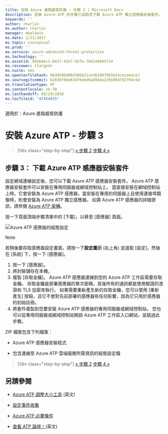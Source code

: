 ```yaml
---
title: 安裝 Azure 進階威脅防護 - 步驟 3 | Microsoft Docs
description: 安裝 Azure ATP 的步驟三協助您下載 Azure ATP 獨立感應器安裝套件。
keywords: ''
author: rkarlin
ms.author: rkarlin
manager: mbaldwin
ms.date: 2/21/2017
ms.topic: conceptual
ms.prod: ''
ms.service: azure-advanced-threat-protection
ms.technology: ''
ms.assetid: 95bb4ec1-841f-41b7-92fe-fbd144085724
ms.reviewer: itargoet
ms.suite: ems
ms.openlocfilehash: 96d459bd00d39bb21ce363d079b5b24ceca4ace7
ms.sourcegitcommit: b283bf66e63d76e6dba4564a229e804792794c6d
ms.translationtype: HT
ms.contentlocale: zh-TW
ms.lasthandoff: 09/29/2018
ms.locfileid: "47454015"
---
```

適用於：Azure 進階威脅防護



# <a name="install-azure-atp---step-3"></a>安裝 Azure ATP - 步驟 3

> [!div class="step-by-step"]
> [« 步驟 2](install-atp-step2.md)
> [步驟 4 »](install-atp-step4.md)

## <a name="step-3-download-the-azure-atp-sensor-setup-package"></a>步驟 3： 下載 Azure ATP 感應器安裝套件
設定網域連線設定後，您可以下載 Azure ATP 感應器安裝套件。 Azure ATP 感應器安裝套件可以安裝在專用伺服器或網域控制站上。 當直接安裝在網域控制站上時，它會安裝為 Azure ATP 感應器，當安裝在專用的伺服器上且使用連接埠鏡像時，則會安裝為 Azure ATP 獨立感應器。 如需 Azure ATP 感應器的詳細資訊，請參閱 [Azure ATP 架構](atp-architecture.md)。 

按一下頁面頂端步驟清單中的 [下載]，以移至 [感應器] 頁面。

![Azure ATP 感應器的組態設定](media/atp-sensor-config.png)

> [!NOTE] 
> 若稍後要存取感應器設定畫面，請按一下**設定圖示** (右上角) 並選取 [設定]，然後在 [系統] 下，按一下 [感應器]。  

1.  按一下 [感應器]。
2.  將封裝儲存在本機。
3.  複製 [存取金鑰]。 Azure ATP 感應器連線到您的 Azure ATP 工作區需要存取金鑰。 存取金鑰是部署感應器的單次密碼，其後所有的通訊都是使用驗證的憑證和 TLS 加密來執行。 如果需要重新產生新的存取金鑰，您可以使用 [重新產生] 按鈕，且它不會對先前部署的感應器有任何影響，因為它只用於感應器的初始註冊。
4.  將套件複製到您要安裝 Azure ATP 感應器的專用伺服器或網域控制站。 您也可以從專用伺服器或網域控制站開啟 Azure ATP 工作區入口網站，並跳過此步驟。

ZIP 檔案包含下列檔案：

-   Azure ATP 感應器安裝程式

-   包含連線至 Azure ATP 雲端服務所需資訊的組態設定檔


> [!div class="step-by-step"]
> [« 步驟 2](install-atp-step2.md)
> [步驟 4 »](install-atp-step4.md)


## <a name="see-also"></a>另請參閱

- [Azure ATP 調整大小工具](http://aka.ms/aatpsizingtool) \(英文\)

- [設定事件收集](configure-event-collection.md)

- [Azure ATP 必要條件](atp-prerequisites.md)

- [查看 ATP 論壇！](https://aka.ms/azureatpcommunity)\(英文\)